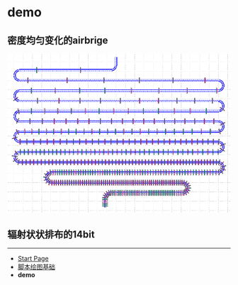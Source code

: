 # demo

## 密度均匀变化的airbrige

![](img_md/tmp1.png)

## 辐射状状排布的14bit

- - -

- [Start Page](README.md)  
- [脚本绘图基础](base.md)  
- **demo**  